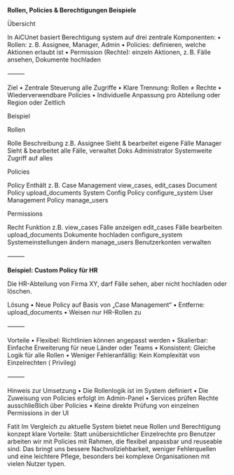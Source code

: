 **Rollen, Policies & Berechtigungen Beispiele**

Übersicht

In AiCUnet basiert  Berechtigung system auf drei zentrale Komponenten:
	•	Rollen: z. B. Assignee, Manager, Admin
	•	Policies: definieren, welche Aktionen erlaubt ist
	•	Permission (Rechte): einzeln Aktionen, z. B. Fälle ansehen, Dokumente hochladen

⸻

Ziel
	•	Zentrale Steuerung alle Zugriffe
	•	Klare Trennung: Rollen ≠ Rechte
	•	Wiederverwendbare Policies
	•	Individuelle Anpassung pro Abteilung oder Region oder Zeitlich


Beispiel

Rollen

Rolle	Beschreibung z.B.
Assignee	Sieht & bearbeitet eigene Fälle
Manager	Sieht & bearbeitet alle Fälle, verwaltet Doks
Administrator	Systemweite Zugriff auf alles

Policies

Policy	Enthält z. B.
Case Management	view_cases, edit_cases
Document Policy	upload_documents
System Config Policy	configure_system
User Management Policy	manage_users

Permissions

Recht	  Funktion z.B.
view_cases	Fälle anzeigen
edit_cases	Fälle bearbeiten
upload_documents	Dokumente hochladen
configure_system	Systemeinstellungen ändern
manage_users	Benutzerkonten verwalten

⸻

**Beispiel: Custom Policy für HR**

Die HR-Abteilung von Firma XY, darf Fälle sehen, aber nicht hochladen oder löschen.

Lösung
	•	Neue Policy auf Basis von „Case Management“
	•	Entferne: upload_documents
	•	Weisen nur HR-Rollen zu

⸻

Vorteile
	•	Flexibel: Richtlinien können angepasst werden
	•	Skalierbar: Einfache Erweiterung für neue Länder oder Teams
	•	Konsistent: Gleiche Logik für alle Rollen
	•	Weniger Fehleranfällig: Kein Komplexität von Einzelrechten ( Privileg)

⸻

Hinweis zur Umsetzung
	•	Die Rollenlogik ist im System definiert
	•	Die Zuweisung von Policies erfolgt im Admin-Panel
	•	Services prüfen Rechte ausschließlich über Policies
	•	Keine direkte Prüfung von einzelnen Permissions in der UI

Fatit
Im Vergleich zu aktuelle System bietet neue Rollen und Berechtigung konzept klare Vorteile:
Statt unübersichtlicher Einzelrechte pro Benutzer arbeiten wir mit Policies mit Rahmen, die flexibel anpassbar und reuseable sind.
Das bringt uns bessere Nachvollziehbarkeit, weniger Fehlerquellen und eine leichtere Pflege, besonders bei komplexe Organisationen mit vielen Nutzer typen.
